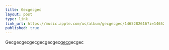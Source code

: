 ```yaml
---
title: Gecgecgec
layout: post
type: link
link_url: https://music.apple.com/us/album/gecgecgec/1465282616?i=1465282629
published: true
---
```


Gecgecgecgecgecgecgec[gec](https://music.apple.com/us/album/gecgecgec/1465282616?i=1465282629)gecgec